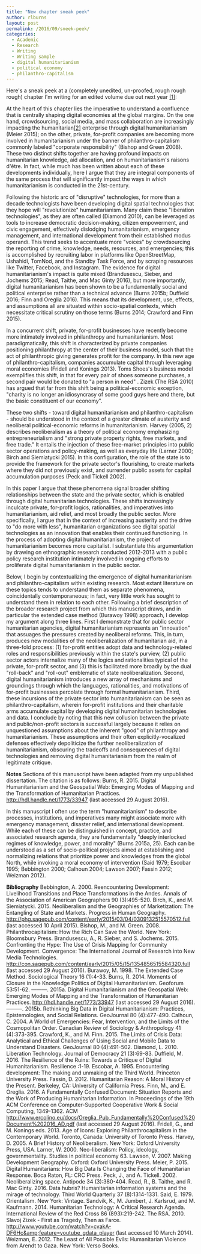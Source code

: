 ```yaml
---
title: "New chapter sneak peek"
author: rlburns
layout: post
permalink: /2016/09/sneek-peek/
categories:
  - Academic
  - Research
  - Writing
  - Writing sample
  - digital humanitarianism
  - political economy
  - philanthro-capitalism
---
```

Here's a sneak peek at a \(completely unedited, un-proofed, rough rough rough\) chapter I'm writing for an edited volume due out next year [\[1\]](#notes-1):

At the heart of this chapter lies the imperative to understand a confluence that is centrally shaping digital economies at the global margins. On the one hand, crowdsourcing, social media, and mass collaboration are increasingly impacting the humanitarian[\[2\]](#notes-2) enterprise through digital humanitarianism \(Meier 2015\); on the other, private, for-profit companies are becoming more involved in humanitarianism under the banner of philanthro-capitalism commonly labeled "corporate responsibility" \(Bishop and Green 2008\). These two distinct shifts together are having profound impacts on humanitarian knowledge, aid allocation, and on humanitarianism's raisons d'&ecirc;tre. In fact, while much has been written about each of these developments individually, here I argue that they are integral components of the same process that will significantly impact the ways in which humanitarianism is conducted in the 21st-century.

Following the historic arc of "disruptive" technologies, for more than a decade technologists have been developing digital spatial technologies that they hope will "revolutionize" humanitarianism. Many claim these "liberation technologies", as they are often called \(Diamond 2010\), can be leveraged as tools to increase democratic decision-making, citizen empowerment, and civic engagement, effectively dislodging humanitarianism, emergency management, and international development from their established modus operandi. This trend seeks to accentuate more "voices" by crowdsourcing the reporting of crime, knowledge, needs, resources, and emergencies; this is accomplished by recruiting labor in platforms like OpenStreetMap, Ushahidi, TomNod, and the Standby Task Force, and by scraping resources like Twitter, Facebook, and Instagram. The evidence for digital humanitarianism's impact is quite mixed \(Brandusescu, Sieber, and Jochems 2015; Read, Taithe, and Mac Ginty 2016\), but more importantly, digital humanitarianism has been shown to be a fundamentally social and political enterprise rather than a technical advance \(Burns 2015b; Duffield 2016; Finn and Oreglia 2016\). This means that its development, use, effects, and assumptions all are situated within socio-spatial contexts, which necessitate critical scrutiny on those terms \(Burns 2014; Crawford and Finn 2015\). 

In a concurrent shift, private, for-profit businesses have recently become more intimately involved in philanthropy and humanitarianism. Most paradigmatically, this shift is characterized by private companies positioning philanthropy at the center of their business model, such that the act of philanthropic giving generates profit for the company. In this new age of philanthro-capitalism, companies accumulate capital through leveraging moral economies \(Fridell and Konings 2013\). Toms Shoes's business model exemplifies this shift, in that for every pair of shoes someone purchases, a second pair would be donated to "a person in need" . Zizek \(The RSA 2010\) has argued that far from this shift being a political-economic exception, "charity is no longer an idiosyncrasy of some good guys here and there, but the basic constituent of our economy".

These two shifts - toward digital humanitarianism and philanthro-capitalism - should be understood in the context of a greater climate of austerity and neoliberal political-economic reforms in humanitarianism. Harvey \(2005, 2\) describes neoliberalism as a theory of political economy emphasizing entrepreneurialism and "strong private property rights, free markets, and free trade." It entails the injection of these free-market principles into public sector operations and policy-making, as well as everyday life \(Larner 2000; Birch and Siemiatycki 2015\). In this configuration, the role of the state is to provide the framework for the private sector's flourishing, to create markets where they did not previously exist, and surrender public assets for capital accumulation purposes \(Peck and Tickell 2002\).  

In this paper I argue that these phenomena signal broader shifting relationships between the state and the private sector, which is enabled through digital humanitarian technologies. These shifts increasingly inculcate private, for-profit logics, rationalities, and imperatives into humanitarianism, aid relief, and most broadly the public sector. More specifically, I argue that in the context of increasing austerity and the drive to "do more with less", humanitarian organizations see digital spatial technologies as an innovation that enables their continued functioning. In the process of adopting digital humanitarianism, the project of humanitarianism becomes more capitalist. I substantiate this argumentation by drawing on ethnographic research conducted 2012-2013 with a public policy research institution intimately involved in ongoing efforts to proliferate digital humanitarianism in the public sector. 

Below, I begin by contextualizing the emergence of digital humanitarianism and philanthro-capitalism within existing research. Most extant literature on these topics tends to understand them as separate phenomena, coincidentally contemporaneous; in fact, very little work has sought to understand them in relation to each other. Following a brief description of the broader research project from which this manuscript draws, and in particular the extended case method \(Burawoy 1998\) approach, I develop my argument along three lines. First I demonstrate that for public sector humanitarian agencies, digital humanitarianism represents an "innovation" that assuages the pressures created by neoliberal reforms. This, in turn, produces new modalities of the neoliberalization of humanitarian aid, in a three-fold process: \(1\) for-profit entities adopt data and technology-related roles and responsibilities previously within the state's purview, \(2\) public sector actors internalize many of the logics and rationalities typical of the private, for-profit sector, and \(3\) this is facilitated more broadly by the dual "roll-back" and "roll-out" emblematic of state neoliberalization. Second, digital humanitarianism introduces a new array of mechanisms and groundings through which the languages, rationalities, and motivations of for-profit businesses percolate through formal humanitarianism. Third, these incursions of the private sector into humanitarianism can be seen as philanthro-capitalism, wherein for-profit institutions and their charitable arms accumulate capital by developing digital humanitarian technologies and data. I conclude by noting that this new collusion between the private and public/non-profit sectors is successful largely because it relies on unquestioned assumptions about the inherent "good" of philanthropy and humanitarianism. These assumptions and their often explicitly-vocalized defenses effectively depoliticize the further neoliberalization of humanitarianism, obscuring the tradeoffs and consequences of digital technologies and removing digital humanitarianism from the realm of legitimate critique.

 
**Notes**
<a name = "notes-1"> </a>Sections of this manuscript have been adapted from my unpublished dissertation. The citation is as follows: Burns, R. 2015. Digital Humanitarianism and the Geospatial Web: Emerging Modes of Mapping and the Transformation of Humanitarian Practices. http://hdl.handle.net/1773/33947 \(last accessed 29 August 2016\).   

<a name = "notes-2"> </a>In this manuscript I often use the term "humanitarianism" to describe processes, institutions, and imperatives many might associate more with emergency management, disaster relief, and international development. While each of these can be distinguished in concept, practice, and associated research agenda, they are fundamentally "deeply interlocked regimes of knowledge, power, and morality" \(Burns 2015a, 25\). Each can be understood as a set of socio-political projects aimed at establishing and normalizing relations that prioritize power and knowledges from the global North, while invoking a moral economy of intervention \(Said 1979; Escobar 1995; Bebbington 2000; Calhoun 2004; Lawson 2007; Fassin 2012; Weizman 2012\).   

**Bibliography**
Bebbington, A. 2000. Reencountering Development: Livelihood Transitions and Place Transformations in the Andes. Annals of the Association of American Geographers 90 \(3\):495-520.
Birch, K., and M. Siemiatycki. 2015. Neoliberalism and the Geographies of Marketization: The Entangling of State and Markets. Progress in Human Geography. http://phg.sagepub.com/content/early/2015/03/04/0309132515570512.full \(last accessed 10 April 2015\).
Bishop, M., and M. Green. 2008. Philanthrocapitalism: How the Rich Can Save the World. New York: Bloomsbury Press.
Brandusescu, A., R. Sieber, and S. Jochems. 2015. Confronting the Hype: The Use of Crisis Mapping for Community Development. Convergence: The International Journal of Research into New Media Technologies. http://con.sagepub.com/content/early/2015/05/15/1354856515584320.full \(last accessed 29 August 2016\).
Burawoy, M. 1998. The Extended Case Method. Sociological Theory 16 \(1\):4-33.
Burns, R. 2014. Moments of Closure in the Knowledge Politics of Digital Humanitarianism. Geoforum 53:51-62.
———. 2015a. Digital Humanitarianism and the Geospatial Web: Emerging Modes of Mapping and the Transformation of Humanitarian Practices. http://hdl.handle.net/1773/33947 \(last accessed 29 August 2016\).
———. 2015b. Rethinking Big Data in Digital Humanitarianism: Practices, Epistemologies, and Social Relations. GeoJournal 80 \(4\):477-490.
Calhoun, C. 2004. A World of Emergencies: Fear, Intervention, and the Limits of the Cosmopolitan Order. Canadian Review of Sociology &amp; Anthropology 41 \(4\):373-395.
Crawford, K., and M. Finn. 2015. The Limits of Crisis Data: Analytical and Ethical Challenges of Using Social and Mobile Data to Understand Disasters. GeoJournal 80 \(4\):491-502.
Diamond, L. 2010. Liberation Technology. Journal of Democracy 21 \(3\):69-83.
Duffield, M. 2016. The Resilience of the Ruins: Towards a Critique of Digital Humanitarianism. Resilience :1-19.
Escobar, A. 1995. Encountering development: The making and unmaking of the Third World. Princeton University Press.
Fassin, D. 2012. Humanitarian Reason: A Moral History of the Present. Berkeley, CA: University of California Press.
Finn, M., and E. Oreglia. 2016. A Fundamentally Confused Document: Situation Reports and the Work of Producing Humanitarian Information. In Proceedings of the 19th ACM Conference on Computer-Supported Cooperative Work &amp; Social Computing, 1349-1362. ACM http://www.ercolino.eu/docs/Oreglia_Pub_Fundamentally%20Confused%20Document%202016_AD.pdf \(last accessed 29 August 2016\).
Fridell, G., and M. Konings eds. 2013. Age of Icons: Exploring Philanthrocapitalism in the Contemporary World. Toronto, Canada: University of Toronto Press.
Harvey, D. 2005. A Brief History of Neoliberalism. New York: Oxford University Press, USA.
Larner, W. 2000. Neo-liberalism: Policy, ideology, governmentality. Studies in political economy 63.
Lawson, V. 2007. Making Development Geography. Oxford: Oxford University Press.
Meier, P. 2015. Digital Humanitarians: How Big Data Is Changing the Face of Humanitarian Response. Boca Raton, FL: CRC Press.
Peck, J., and A. Tickell. 2002. Neoliberalizing space. Antipode 34 \(3\):380-404.
Read, R., B. Taithe, and R. Mac Ginty. 2016. Data hubris? Humanitarian information systems and the mirage of technology. Third World Quarterly 37 \(8\):1314-1331.
Said, E. 1979. Orientalism. New York: Vintage.
Sandvik, K., M. Jumbert, J. Karlsrud, and M. Kaufmann. 2014. Humanitarian Technology: A Critical Research Agenda. International Review of the Red Cross 86 \(893\):219-242.
The RSA. 2010. Slavoj Zizek - First as Tragedy, Then as Farce. http://www.youtube.com/watch?v=cvakA-DF6Hc&amp;feature=youtube_gdata_player \(last accessed 10 March 2014\).
Weizman, E. 2012. The Least of All Possible Evils: Humanitarian Violence from Arendt to Gaza. New York: Verso Books.

